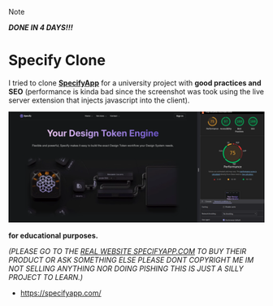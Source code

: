 > [!NOTE]  
> **_DONE IN 4 DAYS!!!_**

# Specify Clone

I tried to clone **[SpecifyApp](https://specifyapp.com/)** for a university project with **good practices and SEO** (performance is kinda bad since the screenshot was took using the live server extension that injects javascript into the client).

![Landing and lighthouse](./github/imageLightHouse.png)

**for educational purposes.**

_(PLEASE GO TO THE [REAL WEBSITE SPECIFYAPP.COM](https://specifyapp.com/) TO BUY THEIR PRODUCT OR ASK SOMETHING ELSE PLEASE DONT COPYRIGHT ME IM NOT SELLING ANYTHING NOR DOING PISHING THIS IS JUST A SILLY PROJECT TO LEARN.)_

- https://specifyapp.com/
